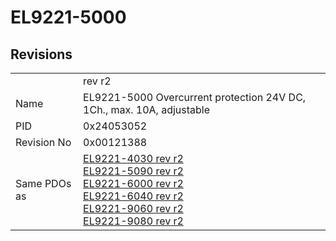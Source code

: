 # EL9221-5000

## Revisions
<table>
<tr>
<td></td>
<td>rev r2</td>
</tr>
<tr>
<td>Name</td>
<td>EL9221-5000 Overcurrent protection 24V DC, 1Ch., max. 10A, adjustable</td>
</tr>
<tr>
<td>PID</td>
<td>0x24053052</td>
</tr>
<tr>
<td>Revision No</td>
<td>0x00121388</td>
</tr>
<tr>
<td>Same PDOs as</td>
<td><a href="EL9221-4030.md">EL9221-4030 rev r2</a><br/><a href="EL9221-5090.md">EL9221-5090 rev r2</a><br/><a href="EL9221-6000.md">EL9221-6000 rev r2</a><br/><a href="EL9221-6040.md">EL9221-6040 rev r2</a><br/><a href="EL9221-9060.md">EL9221-9060 rev r2</a><br/><a href="EL9221-9080.md">EL9221-9080 rev r2</a></td>
</tr>
</table>
